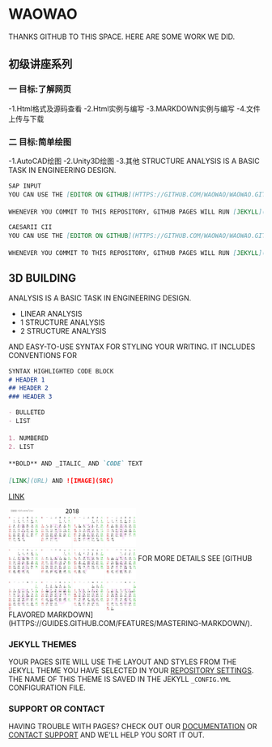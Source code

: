 # WAOWAO

THANKS GITHUB TO THIS SPACE. HERE ARE SOME WORK WE DID. 

## 初级讲座系列
### 一 目标:了解网页
-1.Html格式及源码查看
-2.Html实例与编写
-3.MARKDOWN实例与编写
-4.文件上传与下载
### 二 目标:简单绘图
-1.AutoCAD绘图
-2.Unity3D绘图
-3.其他
STRUCTURE ANALYSIS IS A BASIC TASK IN ENGINEERING DESIGN. 

```MARKDOWN
SAP INPUT
YOU CAN USE THE [EDITOR ON GITHUB](HTTPS://GITHUB.COM/WAOWAO/WAOWAO.GITHUB.IO/EDIT/MASTER/README.MD) TO MAINTAIN AND PREVIEW THE CONTENT FOR YOUR WEBSITE IN MARKDOWN FILES.

WHENEVER YOU COMMIT TO THIS REPOSITORY, GITHUB PAGES WILL RUN [JEKYLL](HTTPS://JEKYLLRB.COM/) TO REBUILD THE PAGES IN YOUR SITE, FROM THE CONTENT IN YOUR MARKDOWN FILES.
```

```MARKDOWN
CAESARII CII
YOU CAN USE THE [EDITOR ON GITHUB](HTTPS://GITHUB.COM/WAOWAO/WAOWAO.GITHUB.IO/EDIT/MASTER/README.MD) TO MAINTAIN AND PREVIEW THE CONTENT FOR YOUR WEBSITE IN MARKDOWN FILES.

WHENEVER YOU COMMIT TO THIS REPOSITORY, GITHUB PAGES WILL RUN [JEKYLL](HTTPS://JEKYLLRB.COM/) TO REBUILD THE PAGES IN YOUR SITE, FROM THE CONTENT IN YOUR MARKDOWN FILES.
```
## 3D BUILDING

ANALYSIS IS A BASIC TASK IN ENGINEERING DESIGN. 

- LINEAR ANALYSIS
- 1 STRUCTURE ANALYSIS
- 2 STRUCTURE ANALYSIS


AND EASY-TO-USE SYNTAX FOR STYLING YOUR WRITING. IT INCLUDES CONVENTIONS FOR

```MARKDOWN
SYNTAX HIGHLIGHTED CODE BLOCK
# HEADER 1
## HEADER 2  
### HEADER 3
```

```MARKDOWN
- BULLETED
- LIST

1. NUMBERED
2. LIST

**BOLD** AND _ITALIC_ AND `CODE` TEXT

[LINK](URL) AND ![IMAGE](SRC)

```
[LINK](https://github.com/waowao/waowao/blob/master/2018.jpg)

<img src="https://github.com/waowao/waowao/blob/master/2018.jpg" width="50%" height="50%" alt="2018" align=center />
FOR MORE DETAILS SEE [GITHUB FLAVORED MARKDOWN](HTTPS://GUIDES.GITHUB.COM/FEATURES/MASTERING-MARKDOWN/).

### JEKYLL THEMES

YOUR PAGES SITE WILL USE THE LAYOUT AND STYLES FROM THE JEKYLL THEME YOU HAVE SELECTED IN YOUR [REPOSITORY SETTINGS](HTTPS://GITHUB.COM/WAOWAO/WAOWAO.GITHUB.IO/SETTINGS). THE NAME OF THIS THEME IS SAVED IN THE JEKYLL `_CONFIG.YML` CONFIGURATION FILE.

### SUPPORT OR CONTACT

HAVING TROUBLE WITH PAGES? CHECK OUT OUR [DOCUMENTATION](HTTPS://HELP.GITHUB.COM/CATEGORIES/GITHUB-PAGES-BASICS/) OR [CONTACT SUPPORT](HTTPS://GITHUB.COM/CONTACT) AND WE’LL HELP YOU SORT IT OUT.
